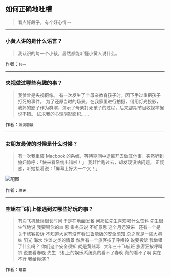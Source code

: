 ## 如何正确地吐槽

> 看点好段子，有个好心情～


 
---

### 小黄人讲的是什么语言？

> 我认识的每一个小孩，居然都能听懂小黄人说什么。


作者：`何一`

---

### 央视做过哪些有趣的事？

> 我爹曾是央视摄像。
> 有一次发生了个母亲教育孩子时，因下手过重把孩子打死的事件。
> 为了还原当时的场景，在我家里进行拍摄，借用灯光投影，我妈的影子作为群演，演示了母亲打死孩子的过程，后来那期节目收视率据说不错。
> 试求我的心理阴影面积……


作者：`淡淡羽晨`

---

### 女朋友最傻的时候是什么时候？

> 有一次我重装 Macbook 的系统，等待期间中途离开去做其他事，突然听到媳妇惊呼：「快来看系统出错啦！」
> 我赶忙跑过去，却发现没啥问题。
> 正疑惑，听她接着说：「屏幕上好大一个叉！」



![配图](http://pic1.zhimg.com/70/v2-e558f04a2c46b1b78d5ae43b6a52e9f4_b.jpg)


作者：`腾天`

---

### 空姐在飞机上都遇到过哪些好玩的事？

> 有次飞机延误很长时间
> 于是在地面发餐
> 问那位先生喜欢喝什么饮料
> 先生很生气地说 我要喝你的血
> 恩 乘务员说 不好意思 这个月还没来
>  
> 还有一个是关于旅客投诉
> 不知道大家有没有看过鲁能版的安全须知
> 总之就是一些大胸妹 阳光 海水 沙滩之类的情景
> 然后有一个旅客按了呼唤铃
> 说要投诉
> 我做错了什么吗？
> 你们这个安全须知 就是黄赌毒
>  
> 大年三十飞航班
> 旅客狂按呼叫铃
> 说要看春晚
> 先生 飞机上的娱乐系统真的看不了春晚 真的看不了啊
> 实在不行 我给你演？


作者：`暗喜`